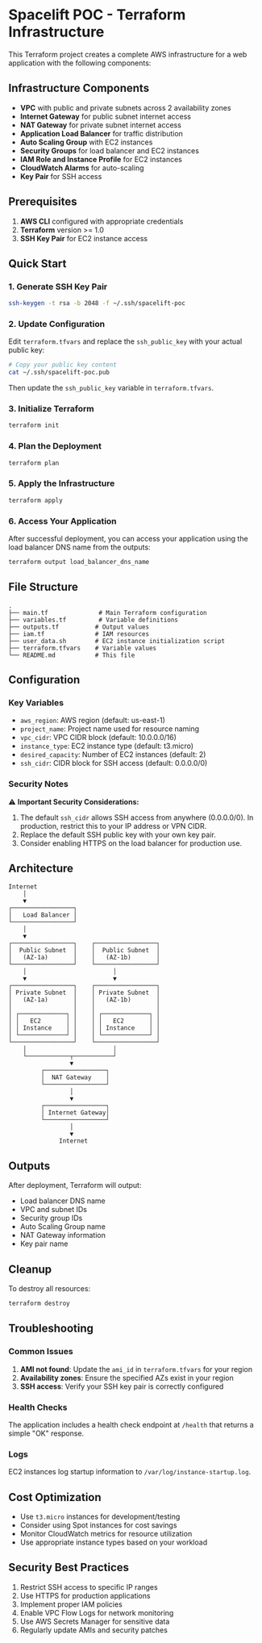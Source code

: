 # Spacelift POC - Terraform Infrastructure

This Terraform project creates a complete AWS infrastructure for a web application with the following components:

## Infrastructure Components

- **VPC** with public and private subnets across 2 availability zones
- **Internet Gateway** for public subnet internet access
- **NAT Gateway** for private subnet internet access
- **Application Load Balancer** for traffic distribution
- **Auto Scaling Group** with EC2 instances
- **Security Groups** for load balancer and EC2 instances
- **IAM Role and Instance Profile** for EC2 instances
- **CloudWatch Alarms** for auto-scaling
- **Key Pair** for SSH access

## Prerequisites

1. **AWS CLI** configured with appropriate credentials
2. **Terraform** version >= 1.0
3. **SSH Key Pair** for EC2 instance access

## Quick Start

### 1. Generate SSH Key Pair

```bash
ssh-keygen -t rsa -b 2048 -f ~/.ssh/spacelift-poc
```

### 2. Update Configuration

Edit `terraform.tfvars` and replace the `ssh_public_key` with your actual public key:

```bash
# Copy your public key content
cat ~/.ssh/spacelift-poc.pub
```

Then update the `ssh_public_key` variable in `terraform.tfvars`.

### 3. Initialize Terraform

```bash
terraform init
```

### 4. Plan the Deployment

```bash
terraform plan
```

### 5. Apply the Infrastructure

```bash
terraform apply
```

### 6. Access Your Application

After successful deployment, you can access your application using the load balancer DNS name from the outputs:

```bash
terraform output load_balancer_dns_name
```

## File Structure

```
.
├── main.tf              # Main Terraform configuration
├── variables.tf         # Variable definitions
├── outputs.tf          # Output values
├── iam.tf              # IAM resources
├── user_data.sh        # EC2 instance initialization script
├── terraform.tfvars    # Variable values
└── README.md           # This file
```

## Configuration

### Key Variables

- `aws_region`: AWS region (default: us-east-1)
- `project_name`: Project name used for resource naming
- `vpc_cidr`: VPC CIDR block (default: 10.0.0.0/16)
- `instance_type`: EC2 instance type (default: t3.micro)
- `desired_capacity`: Number of EC2 instances (default: 2)
- `ssh_cidr`: CIDR block for SSH access (default: 0.0.0.0/0)

### Security Notes

⚠️ **Important Security Considerations:**

1. The default `ssh_cidr` allows SSH access from anywhere (0.0.0.0/0). In production, restrict this to your IP address or VPN CIDR.
2. Replace the default SSH public key with your own key pair.
3. Consider enabling HTTPS on the load balancer for production use.

## Architecture

```
Internet
    │
    ▼
┌─────────────────┐
│   Load Balancer │
└─────────────────┘
    │
    ▼
┌─────────────────┐    ┌─────────────────┐
│  Public Subnet  │    │  Public Subnet  │
│   (AZ-1a)       │    │   (AZ-1b)       │
└─────────────────┘    └─────────────────┘
    │                        │
    ▼                        ▼
┌─────────────────┐    ┌─────────────────┐
│ Private Subnet  │    │ Private Subnet  │
│   (AZ-1a)       │    │   (AZ-1b)       │
│                 │    │                 │
│ ┌─────────────┐ │    │ ┌─────────────┐ │
│ │   EC2       │ │    │ │   EC2       │ │
│ │ Instance    │ │    │ │ Instance    │ │
│ └─────────────┘ │    │ └─────────────┘ │
└─────────────────┘    └─────────────────┘
    │                        │
    └────────────┬───────────┘
                 ▼
         ┌─────────────────┐
         │  NAT Gateway    │
         └─────────────────┘
                 │
                 ▼
         ┌─────────────────┐
         │ Internet Gateway│
         └─────────────────┘
                 │
                 ▼
              Internet
```

## Outputs

After deployment, Terraform will output:

- Load balancer DNS name
- VPC and subnet IDs
- Security group IDs
- Auto Scaling Group name
- NAT Gateway information
- Key pair name

## Cleanup

To destroy all resources:

```bash
terraform destroy
```

## Troubleshooting

### Common Issues

1. **AMI not found**: Update the `ami_id` in `terraform.tfvars` for your region
2. **Availability zones**: Ensure the specified AZs exist in your region
3. **SSH access**: Verify your SSH key pair is correctly configured

### Health Checks

The application includes a health check endpoint at `/health` that returns a simple "OK" response.

### Logs

EC2 instances log startup information to `/var/log/instance-startup.log`.

## Cost Optimization

- Use `t3.micro` instances for development/testing
- Consider using Spot instances for cost savings
- Monitor CloudWatch metrics for resource utilization
- Use appropriate instance types based on your workload

## Security Best Practices

1. Restrict SSH access to specific IP ranges
2. Use HTTPS for production applications
3. Implement proper IAM policies
4. Enable VPC Flow Logs for network monitoring
5. Use AWS Secrets Manager for sensitive data
6. Regularly update AMIs and security patches 